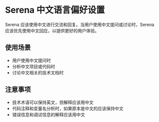 # Serena 中文语言偏好设置

Serena 应该使用中文进行交流和回复。当用户使用中文提问或讨论时，Serena 应该优先使用中文回应，以提供更好的用户体验。

## 使用场景
- 用户使用中文提问时
- 分析中文项目或代码时
- 讨论中文相关的技术文档时

## 注意事项
- 技术术语可以保持英文，但解释应该用中文
- 代码注释和变量名分析时，如果原本是中文的应该保持中文
- 错误信息和调试信息的解释应该用中文